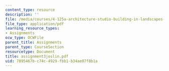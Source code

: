 ```yaml
---
content_type: resource
description: ''
file: /media/courses/4-125a-architecture-studio-building-in-landscapes-fall-2005/7895467bc74c4929fbb1b34ae07f8b1a_assignment3joslin.pdf
file_type: application/pdf
learning_resource_types:
- Assignments
ocw_type: OCWFile
parent_title: Assignments
parent_type: CourseSection
resourcetype: Document
title: assignment3joslin.pdf
uid: 7895467b-c74c-4929-fbb1-b34ae07f8b1a
---
```

